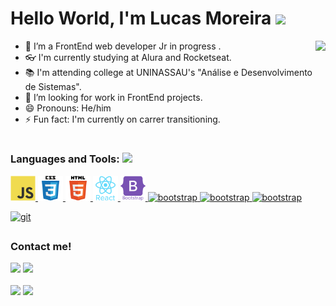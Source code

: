 
<h1>Hello World, I'm Lucas Moreira
<img src="https://media.giphy.com/media/AsAjhMIZr4BXYG8uzZ/giphy.gif" width='100'>
</h1>

<img height="280" align="right" src="https://c.tenor.com/CaMG9zOhbwAAAAAi/steven-universe-peridot.gif">

- 🔭 I’m a FrontEnd web developer Jr in progress .
- 👓 I'm currently studying at Alura and Rocketseat.
- 📚 I'm attending college at UNINASSAU's "Análise e Desenvolvimento de Sistemas".
- 🤔 I’m looking for work in FrontEnd projects.
- 😄 Pronouns: He/him
- ⚡ Fun fact: I'm currently on carrer transitioning.
#


<h3 align="left">Languages and Tools: <img src="https://media.giphy.com/media/iIZO5d4IfSa0nkyLju/giphy.gif" width="50"></h3>
<p align="left"> 
<a href="https://developer.mozilla.org/en-US/docs/Web/JavaScript" target="_blank"> <img src="https://raw.githubusercontent.com/devicons/devicon/master/icons/javascript/javascript-original.svg" alt="javascript" width="40" height="40"/> </a>	
<a href="https://www.w3schools.com/css/" target="_blank"> <img src="https://raw.githubusercontent.com/devicons/devicon/master/icons/css3/css3-original-wordmark.svg" alt="css3" width="40" height="40"/> </a>
<a href="https://www.w3.org/html/" target="_blank"> <img src="https://raw.githubusercontent.com/devicons/devicon/master/icons/html5/html5-original-wordmark.svg" alt="html5" width="40" height="40"/> </a> 
<a href="https://reactjs.org/" target="_blank"> <img src="https://raw.githubusercontent.com/devicons/devicon/master/icons/react/react-original-wordmark.svg" alt="react" width="40" height="40"/> </a>
<a href="https://getbootstrap.com" target="_blank"> <img src="https://raw.githubusercontent.com/devicons/devicon/master/icons/bootstrap/bootstrap-plain-wordmark.svg" alt="bootstrap" width="40" height="40"/> </a> 
<a href="https://www.typescriptlang.org/" target="_blank"> <img src="https://upload.wikimedia.org/wikipedia/commons/thumb/4/4c/Typescript_logo_2020.svg/512px-Typescript_logo_2020.svg.png" alt="bootstrap" width="40" height="40"/> </a>
<a href="https://chakra-ui.com" target="_blank"> <img src="https://avatars.githubusercontent.com/u/54212428?s=200&v=4" alt="bootstrap" width="40" height="40"/> </a> 
<a href="https://sass-lang.com/" target="_blank"> <img src="https://sass-lang.com/assets/img/styleguide/seal-color-aef0354c.png" alt="bootstrap" width="40" height="40"/> </a>

<a href="https://git-scm.com/" target="_blank"> <img src="https://www.vectorlogo.zone/logos/git-scm/git-scm-icon.svg" alt="git" width="40" height="40"/> </a> 
</p>


##
<h3>Contact me!</h3>
<div>
<img height="150em" src="https://github-readme-stats.vercel.app/api?username=catapultaazul&show_icons=true&theme=ocean_dark">

<img height="150em" src="https://github-readme-stats.vercel.app/api/top-langs/?username=catapultaazul&layout=compact&theme=ocean_dark"/>  
</div>
<br>
<div>  
  <a href="https://www.linkedin.com/in/lucasmoreira07/" target="_blank"><img src="https://img.shields.io/badge/-LinkedIn-%230077B5?style=for-the-badge&logo=linkedin&logoColor=white" target="_blank"></a> 
 <a href = "mailto:lucasguilheme.31@gmail.com"><img src="https://img.shields.io/badge/Gmail-D14836?style=for-the-badge&logo=gmail&logoColor=white" target="_blank"></a>
 </div>






